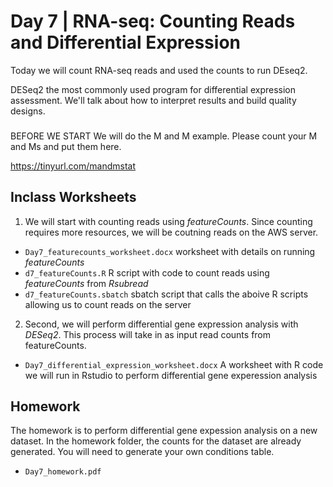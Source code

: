 # Day 7 | RNA-seq: Counting Reads and Differential Expression

Today we will count RNA-seq reads and used the counts to run DEseq2.

DESeq2 the most commonly used program for differential expression assessment. We'll talk about how to interpret results and build quality designs.


###

BEFORE WE START
We will do the M and M example. 
Please count your M and Ms and put them here. 

https://tinyurl.com/mandmstat

## Inclass Worksheets

1. We will start with counting reads using *featureCounts*. Since counting requires more resources, we will be coutning reads on the AWS server. 

- `Day7_featurecounts_worksheet.docx` worksheet with details on running *featureCounts*
- `d7_featureCounts.R` R script with code to count reads using *featureCounts* from *Rsubread*
- `d7_featureCounts.sbatch` sbatch script that calls the aboive R scripts allowing us to count reads on the server

2. Second, we will perform differential gene expression analysis with *DESeq2*. This process will take in as input read counts from featureCounts.

- `Day7_differential_expression_worksheet.docx` A worksheet with R code we will run in Rstudio to perform differential gene experession analysis

## Homework

The homework is to perform differential gene expession analysis on a new dataset. In the homework folder, the counts for the dataset are already generated. You will need to generate your own conditions table.

- `Day7_homework.pdf`
